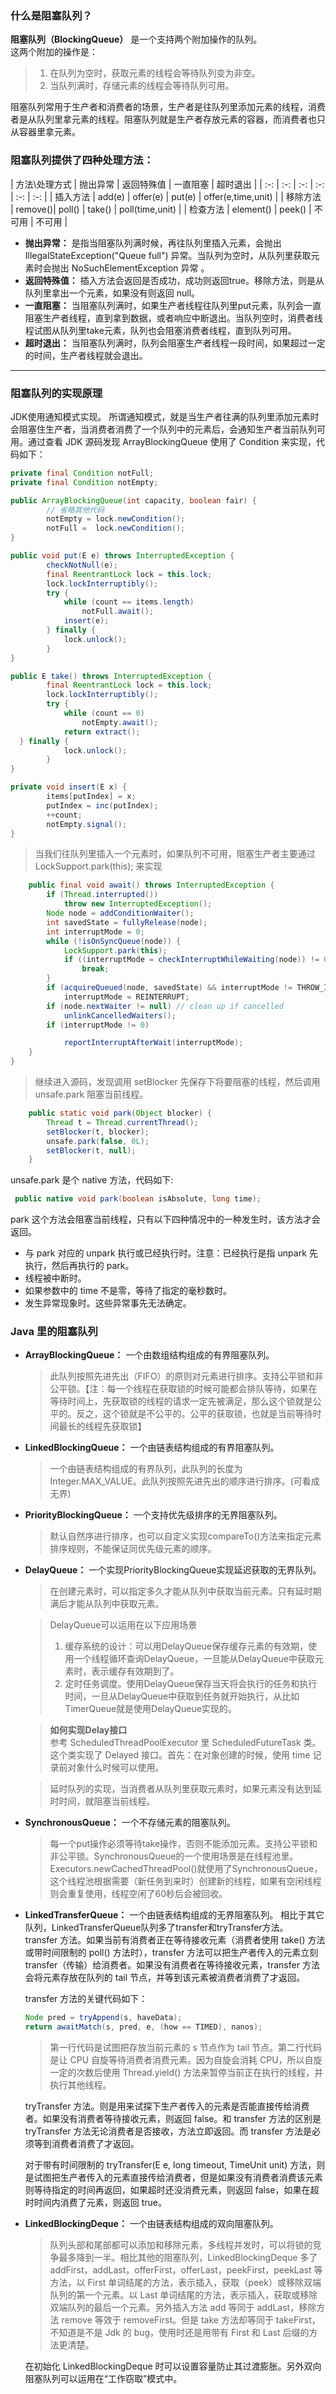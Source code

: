 ### 什么是阻塞队列？
 **阻塞队列（BlockingQueue）** 是一个支持两个附加操作的队列。<br>
这两个附加的操作是：
> 1. 在队列为空时，获取元素的线程会等待队列变为非空。
> 2. 当队列满时，存储元素的线程会等待队列可用。

阻塞队列常用于生产者和消费者的场景，生产者是往队列里添加元素的线程，消费者是从队列里拿元素的线程。阻塞队列就是生产者存放元素的容器，而消费者也只从容器里拿元素。

### 阻塞队列提供了四种处理方法：

| 方法\处理方式 | 抛出异常 | 返回特殊值 | 一直阻塞 | 超时退出 |
| :-: | :-: | :-: | :-: | :-: | :-: |
| 插入方法 | add(e) | offer(e) | put(e) | offer(e,time,unit) |
| 移除方法 | remove()| poll() | take() | poll(time,unit) |
| 检查方法 | element() | peek() | 不可用 | 不可用 |

- **抛出异常：** 是指当阻塞队列满时候，再往队列里插入元素，会抛出 IllegalStateException("Queue full") 异常。当队列为空时，从队列里获取元素时会抛出 NoSuchElementException 异常 。
- **返回特殊值：** 插入方法会返回是否成功，成功则返回true。移除方法，则是从队列里拿出一个元素，如果没有则返回 null。
- **一直阻塞：** 当阻塞队列满时，如果生产者线程往队列里put元素，队列会一直阻塞生产者线程，直到拿到数据，或者响应中断退出。当队列空时，消费者线程试图从队列里take元素，队列也会阻塞消费者线程，直到队列可用。
- **超时退出：** 当阻塞队列满时，队列会阻塞生产者线程一段时间，如果超过一定的时间，生产者线程就会退出。

***

### 阻塞队列的实现原理
JDK使用通知模式实现。
所谓通知模式，就是当生产者往满的队列里添加元素时会阻塞住生产者，当消费者消费了一个队列中的元素后，会通知生产者当前队列可用。通过查看 JDK 源码发现 ArrayBlockingQueue 使用了 Condition 来实现，代码如下：
```java
private final Condition notFull;
private final Condition notEmpty;

public ArrayBlockingQueue(int capacity, boolean fair) {
        // 省略其他代码 
        notEmpty = lock.newCondition();
        notFull =  lock.newCondition();
}

public void put(E e) throws InterruptedException {
        checkNotNull(e);
        final ReentrantLock lock = this.lock;
        lock.lockInterruptibly();
        try {
            while (count == items.length)
                notFull.await();
            insert(e);
        } finally {
            lock.unlock();
        }
}

public E take() throws InterruptedException {
        final ReentrantLock lock = this.lock;
        lock.lockInterruptibly();
        try {
            while (count == 0)
                notEmpty.await();
            return extract();
  } finally {
            lock.unlock();
        }
}

private void insert(E x) {
        items[putIndex] = x;
        putIndex = inc(putIndex);
        ++count;
        notEmpty.signal();
}
```
> 当我们往队列里插入一个元素时，如果队列不可用，阻塞生产者主要通过 LockSupport.park(this); 来实现

```java 
    public final void await() throws InterruptedException {
        if (Thread.interrupted())
            throw new InterruptedException();
        Node node = addConditionWaiter();
        int savedState = fullyRelease(node);
        int interruptMode = 0;
        while (!isOnSyncQueue(node)) {
            LockSupport.park(this);
            if ((interruptMode = checkInterruptWhileWaiting(node)) != 0)
                break;
        }
        if (acquireQueued(node, savedState) && interruptMode != THROW_IE)
            interruptMode = REINTERRUPT;
        if (node.nextWaiter != null) // clean up if cancelled
            unlinkCancelledWaiters();
        if (interruptMode != 0)

            reportInterruptAfterWait(interruptMode);
    }
}
```
> 继续进入源码，发现调用 setBlocker 先保存下将要阻塞的线程，然后调用 unsafe.park 阻塞当前线程。

```java
    public static void park(Object blocker) {
        Thread t = Thread.currentThread();
        setBlocker(t, blocker);
        unsafe.park(false, 0L);
        setBlocker(t, null);
    }
```

unsafe.park 是个 native 方法，代码如下:
``` java 
 public native void park(boolean isAbsolute, long time);
``` 
park 这个方法会阻塞当前线程，只有以下四种情况中的一种发生时，该方法才会返回。
- 与 park 对应的 unpark 执行或已经执行时。注意：已经执行是指 unpark 先执行，然后再执行的 park。
- 线程被中断时。
- 如果参数中的 time 不是零，等待了指定的毫秒数时。
- 发生异常现象时。这些异常事先无法确定。


### Java 里的阻塞队列
- **ArrayBlockingQueue：** 一个由数组结构组成的有界阻塞队列。
  > 此队列按照先进先出（FIFO）的原则对元素进行排序。支持公平锁和非公平锁。【注：每一个线程在获取锁的时候可能都会排队等待，如果在等待时间上，先获取锁的线程的请求一定先被满足，那么这个锁就是公平的。反之，这个锁就是不公平的。公平的获取锁，也就是当前等待时间最长的线程先获取锁】
- **LinkedBlockingQueue：** 一个由链表结构组成的有界阻塞队列。
  > 一个由链表结构组成的有界队列，此队列的长度为Integer.MAX_VALUE。此队列按照先进先出的顺序进行排序。(可看成无界)
- **PriorityBlockingQueue：** 一个支持优先级排序的无界阻塞队列。
  > 默认自然序进行排序，也可以自定义实现compareTo()方法来指定元素排序规则，不能保证同优先级元素的顺序。
- **DelayQueue：** 一个实现PriorityBlockingQueue实现延迟获取的无界队列。
  > 在创建元素时，可以指定多久才能从队列中获取当前元素。只有延时期满后才能从队列中获取元素。
  
  > DelayQueue可以运用在以下应用场景
  > 1. 缓存系统的设计：可以用DelayQueue保存缓存元素的有效期，使用一个线程循环查询DelayQueue，一旦能从DelayQueue中获取元素时，表示缓存有效期到了。
  > 2. 定时任务调度。使用DelayQueue保存当天将会执行的任务和执行时间，一旦从DelayQueue中获取到任务就开始执行，从比如TimerQueue就是使用DelayQueue实现的。
  
  > **如何实现Delay接口**<br>
  > 参考 ScheduledThreadPoolExecutor 里 ScheduledFutureTask 类。这个类实现了 Delayed 接口。首先：在对象创建的时候，使用 time 记录前对象什么时候可以使用。

  > 延时队列的实现，当消费者从队列里获取元素时，如果元素没有达到延时时间，就阻塞当前线程。
  
- **SynchronousQueue：** 一个不存储元素的阻塞队列。
  > 每一个put操作必须等待take操作，否则不能添加元素。支持公平锁和非公平锁。SynchronousQueue的一个使用场景是在线程池里。Executors.newCachedThreadPool()就使用了SynchronousQueue，这个线程池根据需要（新任务到来时）创建新的线程，如果有空闲线程则会重复使用，线程空闲了60秒后会被回收。
- **LinkedTransferQueue：** 一个由链表结构组成的无界阻塞队列。
  相比于其它队列，LinkedTransferQueue队列多了transfer和tryTransfer方法。<br>
  transfer 方法。如果当前有消费者正在等待接收元素（消费者使用 take() 方法或带时间限制的 poll() 方法时），transfer 方法可以把生产者传入的元素立刻 transfer（传输）给消费者。如果没有消费者在等待接收元素，transfer 方法会将元素存放在队列的 tail 节点，并等到该元素被消费者消费了才返回。

  transfer 方法的关键代码如下：
  ```java
  Node pred = tryAppend(s, haveData);
  return awaitMatch(s, pred, e, (how == TIMED), nanos);
  ```
  
  > 第一行代码是试图把存放当前元素的 s 节点作为 tail 节点。第二行代码是让 CPU 自旋等待消费者消费元素。因为自旋会消耗 CPU，所以自旋一定的次数后使用 Thread.yield() 方法来暂停当前正在执行的线程，并执行其他线程。

  tryTransfer 方法。则是用来试探下生产者传入的元素是否能直接传给消费者。如果没有消费者等待接收元素，则返回 false。和 transfer 方法的区别是 tryTransfer 方法无论消费者是否接收，方法立即返回。而 transfer 方法是必须等到消费者消费了才返回。

  对于带有时间限制的 tryTransfer(E e, long timeout, TimeUnit unit) 方法，则是试图把生产者传入的元素直接传给消费者，但是如果没有消费者消费该元素则等待指定的时间再返回，如果超时还没消费元素，则返回 false，如果在超时时间内消费了元素，则返回 true。

- **LinkedBlockingDeque：** 一个由链表结构组成的双向阻塞队列。
  > 队列头部和尾部都可以添加和移除元素，多线程并发时，可以将锁的竞争最多降到一半。相比其他的阻塞队列，LinkedBlockingDeque 多了 addFirst，addLast，offerFirst，offerLast，peekFirst，peekLast 等方法，以 First 单词结尾的方法，表示插入，获取（peek）或移除双端队列的第一个元素。以 Last 单词结尾的方法，表示插入，获取或移除双端队列的最后一个元素。另外插入方法 add 等同于 addLast，移除方法 remove 等效于 removeFirst。但是 take 方法却等同于 takeFirst，不知道是不是 Jdk 的 bug，使用时还是用带有 First 和 Last 后缀的方法更清楚。

  在初始化 LinkedBlockingDeque 时可以设置容量防止其过渡膨胀。另外双向阻塞队列可以运用在“工作窃取”模式中。
